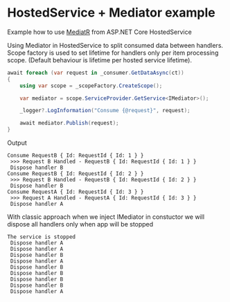 # HostedService + Mediator example
Example how to use [MediatR](https://github.com/jbogard/MediatR) from ASP.NET Core HostedService

Using Mediator in HostedService to split consumed data between handlers. 
Scope factory is used to set lifetime for handlers only per item processing scope. (Default behaviour is lifetime per hosted service lifetime).

```C#
await foreach (var request in _consumer.GetDataAsync(ct))
{
    using var scope = _scopeFactory.CreateScope();

    var mediator = scope.ServiceProvider.GetService<IMediator>();

    _logger?.LogInformation("Consume {@request}", request);

    await mediator.Publish(request);
}
```

Output

```
Consume RequestB { Id: RequestId { Id: 1 } }
 >>> Request B Handled - RequestB { Id: RequestId { Id: 1 } }
 Dispose handler B
Consume RequestB { Id: RequestId { Id: 2 } }
 >>> Request B Handled - RequestB { Id: RequestId { Id: 2 } }
 Dispose handler B
Consume RequestA { Id: RequestId { Id: 3 } }
 >>> Request A Handled - RequestA { Id: RequestId { Id: 3 } }
 Dispose handler A
```

With classic approach when we inject IMediator in constuctor we will dispose all handlers only when app will be stopped

```
The service is stopped
 Dispose handler A
 Dispose handler A
 Dispose handler B
 Dispose handler A
 Dispose handler B
 Dispose handler B
 Dispose handler B
 Dispose handler B
 Dispose handler A
```
